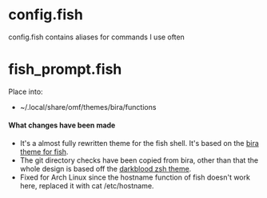 # config.fish
config.fish contains aliases for commands I use often

# fish_prompt.fish
Place into:
  - ~/.local/share/omf/themes/bira/functions
#### What changes have been made
  - It's a almost fully rewritten theme for the fish shell. It's based on the [bira theme for fish](https://github.com/oh-my-fish/theme-bira).
  - The git directory checks have been copied from bira, other than that the whole design is based off the [darkblood zsh theme](https://github.com/robbyrussell/oh-my-zsh/blob/master/themes/darkblood.zsh-theme).
  - Fixed for Arch Linux since the hostname function of fish doesn't work here, replaced it with cat /etc/hostname.
